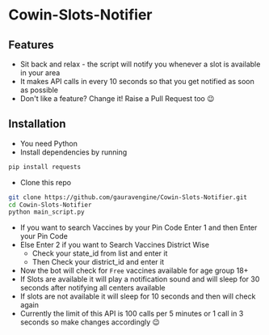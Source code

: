 # Cowin-Slots-Notifier

## Features
- Sit back and relax - the script will notify you whenever a slot is available in your area
- It makes API calls in every 10 seconds so that you get notified as soon as possible
- Don't like a feature? Change it! Raise a Pull Request too 😉

## Installation
- You need Python
- Install dependencies by running
```bash
pip install requests
```
- Clone this repo 
```bash
git clone https://github.com/gauravengine/Cowin-Slots-Notifier.git
cd Cowin-Slots-Notifier
python main_script.py
```
- If you want to search Vaccines by your Pin Code Enter 1 and then Enter your Pin Code
- Else Enter 2 if you want to Search Vaccines District Wise
    - Check your state_id from list and enter it
    - Then Check your  district_id and enter it
- Now the bot will check for `Free` vaccines available for age group 18+ 
- If Slots are available it will play a notification sound and will sleep for 30 seconds after notifying all centers available 
- If slots are not available it will sleep for 10 seconds and then will check again
- Currently the limit of this API is 100 calls per 5 minutes or 1 call in 3 seconds so make changes accordingly 😉